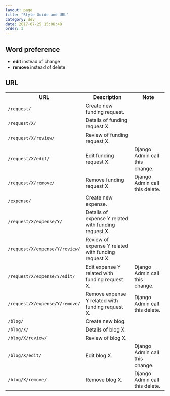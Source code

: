 ```yaml
---
layout: page
title: "Style Guide and URL"
category: dev
date: 2017-07-25 15:06:48
order: 3
---
```


## Word preference

- **edit** instead of change
- **remove** instead of delete


## URL

<table class="table table-bordered">
<tr>
<th>URL</th>
<th>Description</th>
<th>Note</th>
</tr>
<tr>
<td><code>/request/</code></td>
<td>Create new funding request.</td>
<td></td>
</tr>
<tr>
<td><code>/request/X/</code></td>
<td>Details of funding request X.</td>
<td></td>
</tr>
<tr>
<td><code>/request/X/review/</code></td>
<td>Review of funding request X.</td>
<td></td>
</tr>
<tr>
<td><code>/request/X/edit/</code></td>
<td>Edit funding request X.</td>
<td>Django Admin call this change.</td>
</tr>
<tr>
<td><code>/request/X/remove/</code></td>
<td>Remove funding request X.</td>
<td>Django Admin call this delete.</td>
</tr>
<tr>
<td><code>/expense/</code></td>
<td>Create new expense.</td>
<td></td>
</tr>
<tr>
<td><code>/request/X/expense/Y/</code></td>
<td>Details of expense Y related with funding request X.</td>
<td></td>
</tr>
<tr>
<td><code>/request/X/expense/Y/review/</code></td>
<td>Review of expense Y related with funding request X.</td>
<td></td>
</tr>
<tr>
<td><code>/request/X/expense/Y/edit/</code></td>
<td>Edit expense Y related with funding request X.</td>
<td>Django Admin call this change.</td>
</tr>
<tr>
<td><code>/request/X/expense/Y/remove/</code></td>
<td>Remove expense Y related with funding request X.</td>
<td>Django Admin call this delete.</td>
</tr>
<tr>
<td><code>/blog/</code></td>
<td>Create new blog.</td>
<td></td>
</tr>
<tr>
<td><code>/blog/X/</code></td>
<td>Details of blog X.</td>
<td></td>
</tr>
<tr>
<td><code>/blog/X/review/</code></td>
<td>Review of blog X.</td>
<td></td>
</tr>
<tr>
<td><code>/blog/X/edit/</code></td>
<td>Edit blog X.</td>
<td>Django Admin call this change.</td>
</tr>
<tr>
<td><code>/blog/X/remove/</code></td>
<td>Remove blog X.</td>
<td>Django Admin call this delete.</td>
</tr>
</table>
